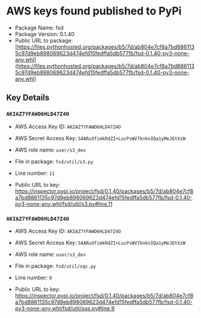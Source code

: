 # AWS keys found published to PyPi

* Package Name: fsd
* Package Version: 0.1.40
* Public URL to package: [https://files.pythonhosted.org/packages/b5/7d/ab804e7cf8a7bd8861135c97d9eb898069623d474efd15fedffa5db577fb/fsd-0.1.40-py3-none-any.whl](https://files.pythonhosted.org/packages/b5/7d/ab804e7cf8a7bd8861135c97d9eb898069623d474efd15fedffa5db577fb/fsd-0.1.40-py3-none-any.whl)

## Key Details

### `AKIAZ7YFAWD6HLD47Z4O`

* AWS Access Key ID: `AKIAZ7YFAWD6HLD47Z4O`
* AWS Secret Access Key: `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` 
* AWS role name: `user/s3_dev`
* File in package: `fsd/util/s3.py`
* Line number: `11`

* Public URL to key: https://inspector.pypi.io/project/fsd/0.1.40/packages/b5/7d/ab804e7cf8a7bd8861135c97d9eb898069623d474efd15fedffa5db577fb/fsd-0.1.40-py3-none-any.whl/fsd/util/s3.py#line.11



### `AKIAZ7YFAWD6HLD47Z4O`

* AWS Access Key ID: `AKIAZ7YFAWD6HLD47Z4O`
* AWS Secret Access Key: `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` 
* AWS role name: `user/s3_dev`
* File in package: `fsd/util/sqs.py`
* Line number: `9`

* Public URL to key: https://inspector.pypi.io/project/fsd/0.1.40/packages/b5/7d/ab804e7cf8a7bd8861135c97d9eb898069623d474efd15fedffa5db577fb/fsd-0.1.40-py3-none-any.whl/fsd/util/sqs.py#line.9


